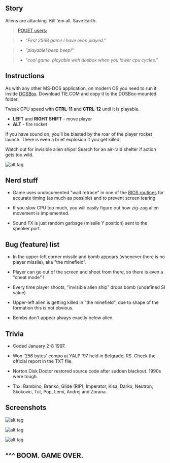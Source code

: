 

Story
-----
Aliens are attacking.
Kill 'em all.
Save Earth.


> [POUET users:][pouet]

> - _"First 256B game I have even played."_

> - _"playable! beep beep!"_

> - _"cool game. playable with dosbox when you lower cpu cycles."_


Instructions
------------
As with any other MS-DOS application, on modern OS you need to run it inside [DOSBox]. Download TIE.COM and copy it to the DOSBox-mounted folder.

Tweak CPU speed with **CTRL-11** and **CTRL-12** until it is playable.

  - **LEFT** and **RIGHT SHIFT** - move player
  - **ALT** - fire rocket

If you have sound on, you'll be blasted by the roar of the player rocket launch. There is even a brief explosion if you get killed!

Watch out for invisible alien ships! Search for an air-raid shelter if action gets too wild.

![alt tag](https://raw.github.com/dakics/asm-tie-fighter/master/tie-0.png)


Nerd stuff
----------

  - Game uses undocumented "wait retrace" in one of the [BIOS routines][ax1003] for accurate timing (as much as possible) and to prevent screen tearing.

  - If you slow CPU too much, you will easily figure out how zig-zag alien movement is implemented.
  
  - Sound FX is just random garbage (missile Y position) sent to the speaker port.
  
  
Bug (feature) list
------------------

  - In the upper-left corner missile and bomb appears (whenever there is no player missile), aka "the minefield".

  - Player can go out of the screen and shoot from there, so there is even a "cheat mode" !
  
  - Every time player shoots, "invisible alien ship" drops bomb (undefined SI value).
  
  - Upper-left alien is getting killed in "the minefield", due to shape of the formation this is not obvious.
  
  - Bombs don't appear always exactly below alien.  
  
  
Trivia
------

  - Coded January 2-8 1997.
  
  - Won '256 bytes' compo at YALP '97 held in Belgrade, RS. Check the official report in the TXT file.
  
  - Norton Disk Doctor restored source code after sudden blackout. 1990s were tough.
  
  - Tnx: Bambino, Branko, Glide (RIP), Imperator, Kisa, Darko, Neutron, Skokovic, Tut, Pop, Lemi, Andrej and Zorana.
  

Screenshots
-----------

![alt tag](https://raw.github.com/dakics/asm-tie-fighter/master/tie-1.png)

![alt tag](https://raw.github.com/dakics/asm-tie-fighter/master/tie-2.png)

![alt tag](https://raw.github.com/dakics/asm-tie-fighter/master/tie-3.png)


^^^ BOOM. GAME OVER.
--------------------

[dosbox]: http://www.dosbox.com
[ax1003]: http://www.ousob.com/ng/asm/ng74cc7.php
[pouet]: http://www.pouet.net/prod.php?which=26896